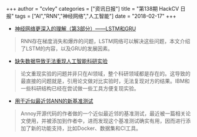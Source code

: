 +++
author = "cvley"
categories = ["资讯日报"]
title = "第138期 HackCV 日报"
tags = ["AI","RNN","神经网络","人工智能"]
date = "2018-02-17"
+++

- [神经网络更深入的理解（第3部分）——LSTM和GRU](https://medium.com/@godricglow/a-deeper-understanding-of-nnets-part-3-lstm-and-gru-e557468acb04?from=hackcv&hmsr=hackcv.com&utm_medium=hackcv.com&utm_source=hackcv.com)

> RNN存在梯度消失和爆炸的问题，LSTM网络可以解决这些问题，本文介绍了LSTM的内容，以及GRU的发展因素。

- [缺失数据导致无法重现人工智能科研实验](http://www.sciencemag.org/news/2018/02/missing-data-hinder-replication-artificial-intelligence-studies?from=hackcv&hmsr=hackcv.com&utm_medium=hackcv.com&utm_source=hackcv.com)

> 论文重现实验的问题并非只在AI领域，整个科研领域都是存在的。这导致的最直接的问题就是，引用论文做对比实验时，无法复现对方的结果。IBM和一些科研结构已经在尝试做一些工具方便复现实验。

- [用于近似最近邻ANN的新基准测试](https://erikbern.com/2018/02/15/new-benchmarks-for-approximate-nearest-neighbors.html?from=hackcv&hmsr=hackcv.com&utm_medium=hackcv.com&utm_source=hackcv.com)

> Annoy开源代码的作者做的一个近似最近邻的基准测试，最近被一篇相关论文使用，并被添加到作者中，进而发现这个基准测试确实有用，因而进行添加了新的功能支持，比如Docker、数据集和CI工具。

